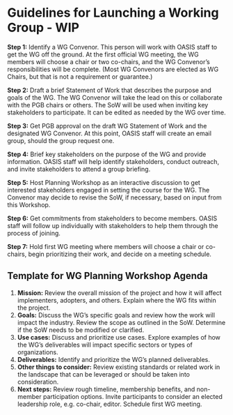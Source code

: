 # Guidelines for Launching a Working Group - WIP


**Step 1:** Identify a WG Convenor. This person will work with OASIS staff to get the WG off the ground. At the first official WG meeting, the WG members will choose a chair or two co-chairs, and the WG Convenor’s responsibilities will be complete. (Most WG Convenors are elected as WG Chairs, but that is not a requirement or guarantee.) 

**Step 2:** Draft a brief Statement of Work that describes the purpose and goals of the WG. The WG Convenor will take the lead on this or collaborate with the PGB chairs or others. The SoW will be used when inviting key stakeholders to participate. It can be edited as needed by the WG over time.

**Step 3:** Get PGB approval on the draft WG Statement of Work and the designated WG Convenor. At this point, OASIS staff will create an email group, should the group request one.

**Step 4:** Brief key stakeholders on the purpose of the WG and provide information. OASIS staff will help identify stakeholders, conduct outreach, and invite stakeholders to attend a group briefing. 

**Step 5:** Host Planning Workshop as an interactive discussion to get interested stakeholders engaged in setting the course for the WG. The Convenor may decide to revise the SoW, if necessary, based on input from this Workshop.

**Step 6:** Get commitments from stakeholders to become members. OASIS staff will follow up individually with stakeholders to help them through the process of joining. 

**Step 7:** Hold first WG meeting where members will choose a chair or co-chairs, begin prioritizing their work, and decide on a meeting schedule.


## Template for WG Planning Workshop Agenda

1. **Mission:** Review the overall mission of the project and how it will affect implementers, adopters, and others. Explain where the WG fits within the project.
2. **Goals:** Discuss the WG’s specific goals and review how the work will impact the industry. Review the scope as outlined in the SoW. Determine if the SoW needs to be modified or clarified.
3. **Use cases:** Discuss and prioritize use cases. Explore examples of how the WG’s deliverables will impact specific sectors or types of organizations.
4. **Deliverables:** Identify and prioritize the WG’s planned deliverables.
5. **Other things to consider:** Review existing standards or related work in the landscape that can be leveraged or should be taken into consideration.
6. **Next steps:** Review rough timeline, membership benefits, and non-member participation options. Invite participants to consider an elected leadership role, e.g. co-chair, editor. Schedule first WG meeting.


